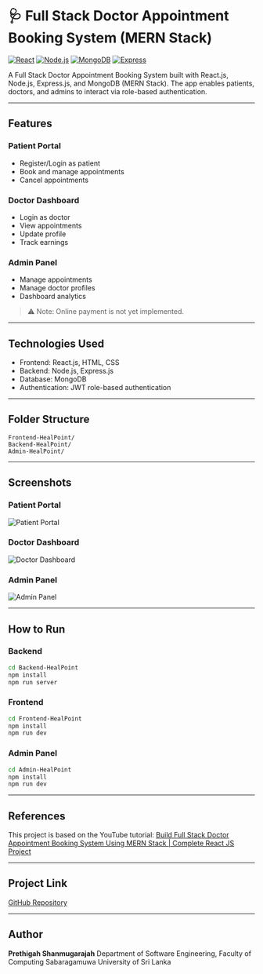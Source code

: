 # 🩺 Full Stack Doctor Appointment Booking System (MERN Stack)

[![React](https://img.shields.io/badge/React-17.0.2-blue?logo=react)](https://reactjs.org/)
[![Node.js](https://img.shields.io/badge/Node.js-18.0.0-green?logo=node.js)](https://nodejs.org/)
[![MongoDB](https://img.shields.io/badge/MongoDB-6.0.6-brightgreen?logo=mongodb)](https://www.mongodb.com/)
[![Express](https://img.shields.io/badge/Express-4.18.2-lightgrey?logo=express)](https://expressjs.com/)

A Full Stack Doctor Appointment Booking System built with React.js, Node.js, Express.js, and MongoDB (MERN Stack). The app enables patients, doctors, and admins to interact via role-based authentication.

---

## Features

### Patient Portal
- Register/Login as patient
- Book and manage appointments
- Cancel appointments

### Doctor Dashboard
- Login as doctor
- View appointments
- Update profile
- Track earnings

### Admin Panel
- Manage appointments
- Manage doctor profiles
- Dashboard analytics

> ⚠️ Note: Online payment is not yet implemented.

---

## Technologies Used
- Frontend: React.js, HTML, CSS
- Backend: Node.js, Express.js
- Database: MongoDB
- Authentication: JWT role-based authentication

---

## Folder Structure

```
Frontend-HealPoint/
Backend-HealPoint/
Admin-HealPoint/
````

---

## Screenshots

### Patient Portal
![Patient Portal](Frontend-HealPoint/ScreenShots/User_HomePage.png)

### Doctor Dashboard
![Doctor Dashboard](Admin-HealPoint/ScreenShots/Doctor_Dashboard.png)

### Admin Panel
![Admin Panel](Admin-HealPoint/ScreenShots/Admin_Dashboard.png)

---

## How to Run

### Backend
```bash
cd Backend-HealPoint
npm install
npm run server
````

### Frontend

```bash
cd Frontend-HealPoint
npm install
npm run dev
```

### Admin Panel

```bash
cd Admin-HealPoint
npm install
npm run dev
```

---

## References

This project is based on the YouTube tutorial:
[Build Full Stack Doctor Appointment Booking System Using MERN Stack | Complete React JS Project](https://youtu.be/eRTTlS0zaW8?si=pbPTBNP1QBG1k3N)

---

## Project Link

[GitHub Repository](https://github.com/PrethigahShanmugarajah/HealPoint)

---

## Author

**Prethigah Shanmugarajah**
Department of Software Engineering, Faculty of Computing
Sabaragamuwa University of Sri Lanka
